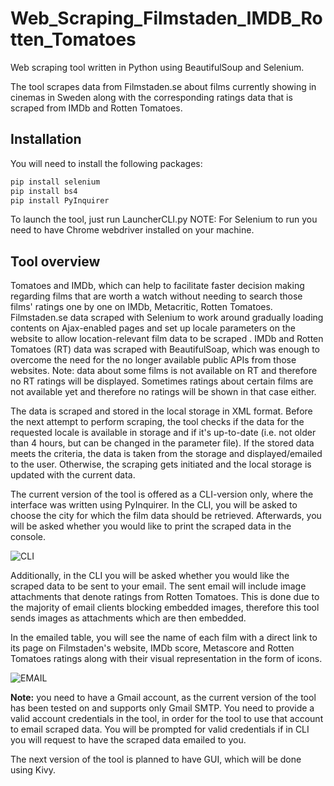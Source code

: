 # Web_Scraping_Filmstaden_IMDB_Rotten_Tomatoes
Web scraping tool written in Python using BeautifulSoup and Selenium.

The tool scrapes data from Filmstaden.se about films currently showing in cinemas in Sweden along with the corresponding ratings data that is scraped from IMDb and Rotten Tomatoes.  

## Installation
You will need to install the following packages:

```python
pip install selenium
pip install bs4
pip install PyInquirer
```
To launch the tool, just run LauncherCLI.py
NOTE: For Selenium to run you need to have Chrome webdriver installed on your machine.

## Tool overview
Tomatoes and IMDb, which can help to facilitate faster decision making regarding films that are worth a watch without needing to search those films' ratings one by one on IMDb, Metacritic, Rotten Tomatoes. 
Filmstaden.se data scraped with Selenium to work around gradually loading contents on Ajax-enabled pages and set up locale parameters on the website to allow location-relevant film data to be scraped . 
IMDb and Rotten Tomatoes (RT) data was scraped with BeautifulSoap, which was enough to overcome the need for the no longer available public APIs from those websites. Note: data about some films is not available on RT and therefore no RT ratings will be displayed. Sometimes ratings about certain films are not available yet and therefore no ratings will be shown in that case either. 

The data is scraped and stored in the local storage in XML format. Before the next attempt to perform scraping, the tool checks if the data for the requested locale is available in storage and if it's up-to-date (i.e. not older than 4 hours, but can be changed in the parameter file). If the stored data meets the criteria, the data is taken from the storage and displayed/emailed to the user. Otherwise, the scraping gets initiated and the local storage is updated with the current data. 

The current version of the tool is offered as a CLI-version only, where the interface was written using PyInquirer. In the CLI, you will be asked to choose the city for which the film data should be retrieved. Afterwards, you will be asked whether you would like to print the scraped data in the console. 

![CLI](https://user-images.githubusercontent.com/43314129/61377248-1d867f00-a8a3-11e9-8827-41cafe18aa12.png)

Additionally, in the CLI you will be asked whether you would like the scraped data to be sent to your email. The sent email will include image attachments that denote ratings from Rotten Tomatoes. This is done due to the majority of email clients blocking embedded images, therefore this tool sends images as attachments which are then embedded.

In the emailed table, you will see the name of each film with a direct link to its page on Filmstaden's website, IMDb score, Metascore and Rotten Tomatoes ratings along with their visual representation in the form of icons. 

![EMAIL](https://user-images.githubusercontent.com/43314129/61377267-2b3c0480-a8a3-11e9-9220-54fa0c50c92b.png)

**Note:** you need to have a Gmail account, as the current version of the tool has been tested on and supports only Gmail SMTP. You need to provide a valid account credentials in the tool, in order for the tool to use that account to email scraped data. You will be prompted for valid credentials if in CLI you will request to have the scraped data emailed to you. 

The next version of the tool is planned to have GUI, which will be done using Kivy. 
